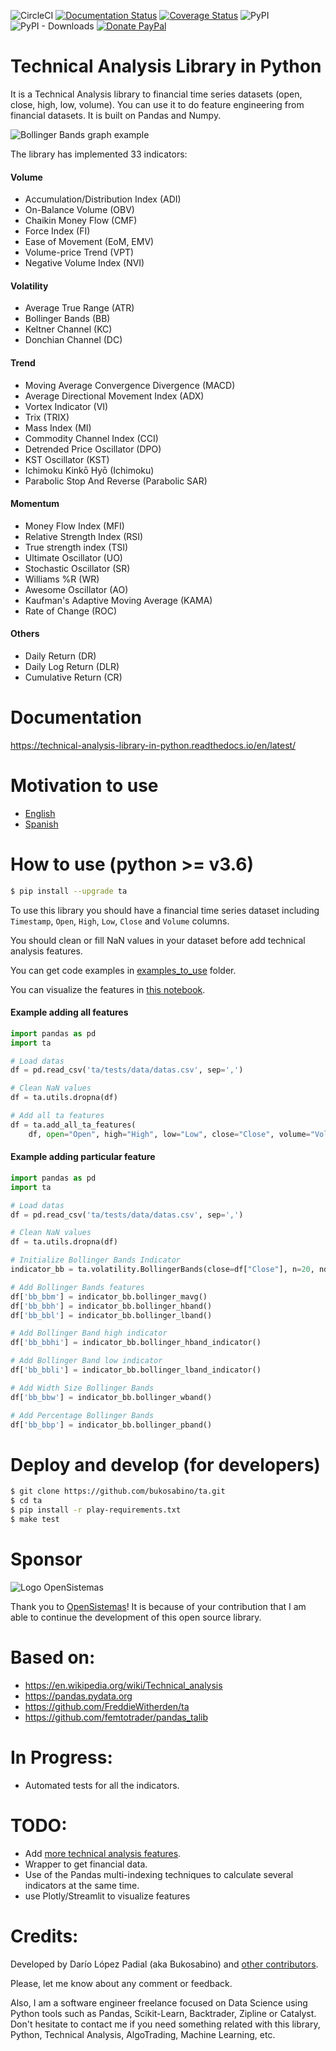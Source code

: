 ![CircleCI](https://img.shields.io/circleci/build/github/bukosabino/ta/master)
[![Documentation Status](https://readthedocs.org/projects/technical-analysis-library-in-python/badge/?version=latest)](https://technical-analysis-library-in-python.readthedocs.io/en/latest/?badge=latest)
[![Coverage Status](https://coveralls.io/repos/github/bukosabino/ta/badge.svg)](https://coveralls.io/github/bukosabino/ta)
![PyPI](https://img.shields.io/pypi/v/ta)
![PyPI - Downloads](https://img.shields.io/pypi/dm/ta)
[![Donate PayPal](https://img.shields.io/badge/Donate%20%24-PayPal-brightgreen.svg)](https://www.paypal.me/guau/3)

# Technical Analysis Library in Python

It is a Technical Analysis library to financial time series datasets (open, close, high, low, volume). You can use it to do feature engineering from financial datasets. It is built on Pandas and Numpy.

![Bollinger Bands graph example](doc/figure.png)

The library has implemented 33 indicators:

#### Volume

* Accumulation/Distribution Index (ADI)
* On-Balance Volume (OBV)
* Chaikin Money Flow (CMF)
* Force Index (FI)
* Ease of Movement (EoM, EMV)
* Volume-price Trend (VPT)
* Negative Volume Index (NVI)

#### Volatility

* Average True Range (ATR)
* Bollinger Bands (BB)
* Keltner Channel (KC)
* Donchian Channel (DC)

#### Trend

* Moving Average Convergence Divergence (MACD)
* Average Directional Movement Index (ADX)
* Vortex Indicator (VI)
* Trix (TRIX)
* Mass Index (MI)
* Commodity Channel Index (CCI)
* Detrended Price Oscillator (DPO)
* KST Oscillator (KST)
* Ichimoku Kinkō Hyō (Ichimoku)
* Parabolic Stop And Reverse (Parabolic SAR)

#### Momentum

* Money Flow Index (MFI)
* Relative Strength Index (RSI)
* True strength index (TSI)
* Ultimate Oscillator (UO)
* Stochastic Oscillator (SR)
* Williams %R (WR)
* Awesome Oscillator (AO)
* Kaufman's Adaptive Moving Average (KAMA)
* Rate of Change (ROC)

#### Others

* Daily Return (DR)
* Daily Log Return (DLR)
* Cumulative Return (CR)


# Documentation

https://technical-analysis-library-in-python.readthedocs.io/en/latest/


# Motivation to use

* [English](https://towardsdatascience.com/technical-analysis-library-to-financial-datasets-with-pandas-python-4b2b390d3543)
* [Spanish](https://medium.com/datos-y-ciencia/biblioteca-de-an%C3%A1lisis-t%C3%A9cnico-sobre-series-temporales-financieras-para-machine-learning-con-cb28f9427d0)


# How to use (python >= v3.6)

```sh
$ pip install --upgrade ta
```

To use this library you should have a financial time series dataset including `Timestamp`, `Open`, `High`, `Low`, `Close` and `Volume` columns.

You should clean or fill NaN values in your dataset before add technical analysis features.

You can get code examples in [examples_to_use](https://github.com/bukosabino/ta/tree/master/examples_to_use) folder.

You can visualize the features in [this notebook](https://github.com/bukosabino/ta/blob/master/examples_to_use/visualize_features.ipynb).


#### Example adding all features

```python
import pandas as pd
import ta

# Load datas
df = pd.read_csv('ta/tests/data/datas.csv', sep=',')

# Clean NaN values
df = ta.utils.dropna(df)

# Add all ta features
df = ta.add_all_ta_features(
    df, open="Open", high="High", low="Low", close="Close", volume="Volume_BTC")
```


#### Example adding particular feature

```python
import pandas as pd
import ta

# Load datas
df = pd.read_csv('ta/tests/data/datas.csv', sep=',')

# Clean NaN values
df = ta.utils.dropna(df)

# Initialize Bollinger Bands Indicator
indicator_bb = ta.volatility.BollingerBands(close=df["Close"], n=20, ndev=2)

# Add Bollinger Bands features
df['bb_bbm'] = indicator_bb.bollinger_mavg()
df['bb_bbh'] = indicator_bb.bollinger_hband()
df['bb_bbl'] = indicator_bb.bollinger_lband()

# Add Bollinger Band high indicator
df['bb_bbhi'] = indicator_bb.bollinger_hband_indicator()

# Add Bollinger Band low indicator
df['bb_bbli'] = indicator_bb.bollinger_lband_indicator()

# Add Width Size Bollinger Bands
df['bb_bbw'] = indicator_bb.bollinger_wband()

# Add Percentage Bollinger Bands
df['bb_bbp'] = indicator_bb.bollinger_pband()
```


# Deploy and develop (for developers)

```sh
$ git clone https://github.com/bukosabino/ta.git
$ cd ta
$ pip install -r play-requirements.txt
$ make test
```


# Sponsor

![Logo OpenSistemas](doc/logo_neuroons_byOS_blue.png)

Thank you to [OpenSistemas](https://opensistemas.com)! It is because of your contribution that I am able to continue the development of this open source library.


# Based on:

* https://en.wikipedia.org/wiki/Technical_analysis
* https://pandas.pydata.org
* https://github.com/FreddieWitherden/ta
* https://github.com/femtotrader/pandas_talib


# In Progress:

* Automated tests for all the indicators.


# TODO:

* Add [more technical analysis features](https://en.wikipedia.org/wiki/Technical_analysis).
* Wrapper to get financial data.
* Use of the Pandas multi-indexing techniques to calculate several indicators at the same time.
* use Plotly/Streamlit to visualize features


# Credits:

Developed by Darío López Padial (aka Bukosabino) and [other contributors](https://github.com/bukosabino/ta/graphs/contributors).

Please, let me know about any comment or feedback.

Also, I am a software engineer freelance focused on Data Science using Python tools such as Pandas, Scikit-Learn, Backtrader, Zipline or Catalyst. Don't hesitate to contact me if you need something related with this library, Python, Technical Analysis, AlgoTrading, Machine Learning, etc.
